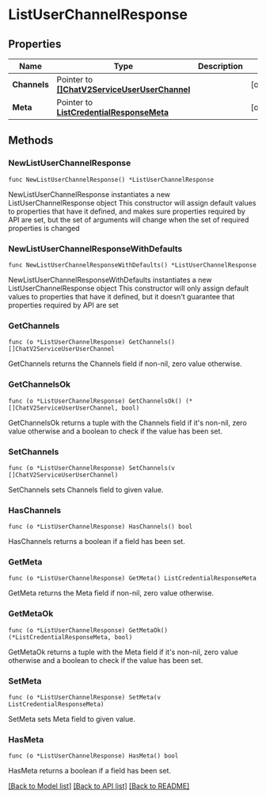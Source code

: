 # ListUserChannelResponse

## Properties

Name | Type | Description | Notes
------------ | ------------- | ------------- | -------------
**Channels** | Pointer to [**[]ChatV2ServiceUserUserChannel**](ChatV2ServiceUserUserChannel.md) |  | [optional] 
**Meta** | Pointer to [**ListCredentialResponseMeta**](ListCredentialResponse_meta.md) |  | [optional] 

## Methods

### NewListUserChannelResponse

`func NewListUserChannelResponse() *ListUserChannelResponse`

NewListUserChannelResponse instantiates a new ListUserChannelResponse object
This constructor will assign default values to properties that have it defined,
and makes sure properties required by API are set, but the set of arguments
will change when the set of required properties is changed

### NewListUserChannelResponseWithDefaults

`func NewListUserChannelResponseWithDefaults() *ListUserChannelResponse`

NewListUserChannelResponseWithDefaults instantiates a new ListUserChannelResponse object
This constructor will only assign default values to properties that have it defined,
but it doesn't guarantee that properties required by API are set

### GetChannels

`func (o *ListUserChannelResponse) GetChannels() []ChatV2ServiceUserUserChannel`

GetChannels returns the Channels field if non-nil, zero value otherwise.

### GetChannelsOk

`func (o *ListUserChannelResponse) GetChannelsOk() (*[]ChatV2ServiceUserUserChannel, bool)`

GetChannelsOk returns a tuple with the Channels field if it's non-nil, zero value otherwise
and a boolean to check if the value has been set.

### SetChannels

`func (o *ListUserChannelResponse) SetChannels(v []ChatV2ServiceUserUserChannel)`

SetChannels sets Channels field to given value.

### HasChannels

`func (o *ListUserChannelResponse) HasChannels() bool`

HasChannels returns a boolean if a field has been set.

### GetMeta

`func (o *ListUserChannelResponse) GetMeta() ListCredentialResponseMeta`

GetMeta returns the Meta field if non-nil, zero value otherwise.

### GetMetaOk

`func (o *ListUserChannelResponse) GetMetaOk() (*ListCredentialResponseMeta, bool)`

GetMetaOk returns a tuple with the Meta field if it's non-nil, zero value otherwise
and a boolean to check if the value has been set.

### SetMeta

`func (o *ListUserChannelResponse) SetMeta(v ListCredentialResponseMeta)`

SetMeta sets Meta field to given value.

### HasMeta

`func (o *ListUserChannelResponse) HasMeta() bool`

HasMeta returns a boolean if a field has been set.


[[Back to Model list]](../README.md#documentation-for-models) [[Back to API list]](../README.md#documentation-for-api-endpoints) [[Back to README]](../README.md)


